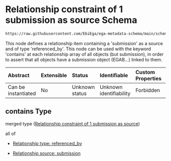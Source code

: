 # Relationship constraint of 1 submission as source Schema

```txt
https://raw.githubusercontent.com/EbiEga/ega-metadata-schema/main/schemas/EGA.DAC.json#/properties/dac_relationships/contains
```

This node defines a relationship item containing a 'submission' as a source and of type 'referenced\_by'. This node can be used with the keyword 'contains' at each relationship array of all objects (but submission), in order to assert that all objects have a submission object (EGAB...) linked to them.

| Abstract            | Extensible | Status         | Identifiable            | Custom Properties | Additional Properties | Access Restrictions | Defined In                                                             |
| :------------------ | :--------- | :------------- | :---------------------- | :---------------- | :-------------------- | :------------------ | :--------------------------------------------------------------------- |
| Can be instantiated | No         | Unknown status | Unknown identifiability | Forbidden         | Allowed               | none                | [EGA.DAC.json\*](../../../schemas/EGA.DAC.json "open original schema") |

## contains Type

merged type ([Relationship constraint of 1 submission as source](ega-8-properties-dac-relationships-relationship-constraint-of-1-submission-as-source.md))

all of

*   [Relationship type: referenced_by](ega-12-definitions-relationship-type-referenced_by.md "check type definition")

*   [Relationship source: submission](ega-12-definitions-relationship-source-submission.md "check type definition")
